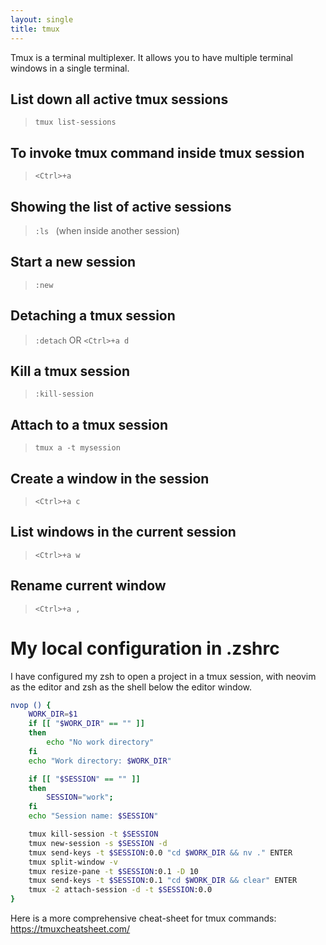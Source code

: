 ```yaml
---
layout: single
title: tmux
---
```


Tmux is a terminal multiplexer. It allows you to have multiple
terminal windows in a single terminal.

## List down all active tmux sessions
> `tmux list-sessions`

## To invoke tmux command inside tmux session
> `<Ctrl>+a` 

## Showing the list of active sessions
> `:ls ` (when inside another session)

## Start a new session
> `:new`

## Detaching a tmux session 
> `:detach` OR `<Ctrl>+a d`

## Kill a tmux session
> `:kill-session`

## Attach to a tmux session
> `tmux a -t mysession`

## Create a window in the session 
> `<Ctrl>+a c `

## List windows in the current session 
> `<Ctrl>+a w`

## Rename current window
> `<Ctrl>+a ,`

# My local configuration in .zshrc
I have configured my zsh to open a project in a tmux session, with neovim as the editor
and zsh as the shell below the editor window.
```zsh
nvop () {
    WORK_DIR=$1
    if [[ "$WORK_DIR" == "" ]]
    then
        echo "No work directory"
    fi
    echo "Work directory: $WORK_DIR"

    if [[ "$SESSION" == "" ]]
    then
        SESSION="work";
    fi
    echo "Session name: $SESSION"

    tmux kill-session -t $SESSION 
    tmux new-session -s $SESSION -d 
    tmux send-keys -t $SESSION:0.0 "cd $WORK_DIR && nv ." ENTER
    tmux split-window -v
    tmux resize-pane -t $SESSION:0.1 -D 10
    tmux send-keys -t $SESSION:0.1 "cd $WORK_DIR && clear" ENTER
    tmux -2 attach-session -d -t $SESSION:0.0 
}
```

Here is a more comprehensive cheat-sheet for tmux commands: https://tmuxcheatsheet.com/ 


